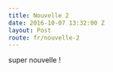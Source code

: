 ```yaml
---
title: Nouvelle 2
date: 2016-10-07 13:32:00 Z
layout: Post
route: fr/nouvelle-2
---
```


super nouvelle !
